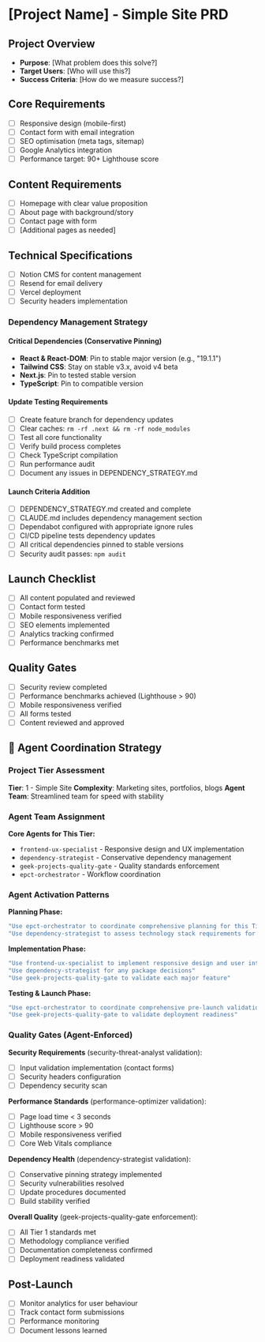 # [Project Name] - Simple Site PRD

## Project Overview
- **Purpose**: [What problem does this solve?]
- **Target Users**: [Who will use this?]
- **Success Criteria**: [How do we measure success?]

## Core Requirements
- [ ] Responsive design (mobile-first)
- [ ] Contact form with email integration
- [ ] SEO optimisation (meta tags, sitemap)
- [ ] Google Analytics integration
- [ ] Performance target: 90+ Lighthouse score

## Content Requirements
- [ ] Homepage with clear value proposition
- [ ] About page with background/story
- [ ] Contact page with form
- [ ] [Additional pages as needed]

## Technical Specifications
- [ ] Notion CMS for content management
- [ ] Resend for email delivery
- [ ] Vercel deployment
- [ ] Security headers implementation

### Dependency Management Strategy

#### Critical Dependencies (Conservative Pinning)
- **React & React-DOM**: Pin to stable major version (e.g., "19.1.1")
- **Tailwind CSS**: Stay on stable v3.x, avoid v4 beta
- **Next.js**: Pin to tested stable version
- **TypeScript**: Pin to compatible version

#### Update Testing Requirements
- [ ] Create feature branch for dependency updates
- [ ] Clear caches: `rm -rf .next && rm -rf node_modules`
- [ ] Test all core functionality
- [ ] Verify build process completes
- [ ] Check TypeScript compilation
- [ ] Run performance audit
- [ ] Document any issues in DEPENDENCY_STRATEGY.md

#### Launch Criteria Addition
- [ ] DEPENDENCY_STRATEGY.md created and complete
- [ ] CLAUDE.md includes dependency management section
- [ ] Dependabot configured with appropriate ignore rules
- [ ] CI/CD pipeline tests dependency updates
- [ ] All critical dependencies pinned to stable versions
- [ ] Security audit passes: `npm audit`

## Launch Checklist
- [ ] All content populated and reviewed
- [ ] Contact form tested
- [ ] Mobile responsiveness verified
- [ ] SEO elements implemented
- [ ] Analytics tracking confirmed
- [ ] Performance benchmarks met

## Quality Gates
- [ ] Security review completed
- [ ] Performance benchmarks achieved (Lighthouse > 90)
- [ ] Mobile responsiveness verified
- [ ] All forms tested
- [ ] Content reviewed and approved

## 🤖 Agent Coordination Strategy

### Project Tier Assessment
**Tier**: 1 - Simple Site
**Complexity**: Marketing sites, portfolios, blogs
**Agent Team**: Streamlined team for speed with stability

### Agent Team Assignment

**Core Agents for This Tier:**
- `frontend-ux-specialist` - Responsive design and UX implementation
- `dependency-strategist` - Conservative dependency management
- `geek-projects-quality-gate` - Quality standards enforcement
- `epct-orchestrator` - Workflow coordination

### Agent Activation Patterns

**Planning Phase:**
```bash
"Use epct-orchestrator to coordinate comprehensive planning for this Tier 1 project"
"Use dependency-strategist to assess technology stack requirements for simple site"
```

**Implementation Phase:**
```bash
"Use frontend-ux-specialist to implement responsive design and user interface"
"Use dependency-strategist for any package decisions"
"Use geek-projects-quality-gate to validate each major feature"
```

**Testing & Launch Phase:**
```bash
"Use epct-orchestrator to coordinate comprehensive pre-launch validation"
"Use geek-projects-quality-gate to validate deployment readiness"
```

### Quality Gates (Agent-Enforced)

**Security Requirements** (security-threat-analyst validation):
- [ ] Input validation implementation (contact forms)
- [ ] Security headers configuration
- [ ] Dependency security scan

**Performance Standards** (performance-optimizer validation):
- [ ] Page load time < 3 seconds
- [ ] Lighthouse score > 90
- [ ] Mobile responsiveness verified
- [ ] Core Web Vitals compliance

**Dependency Health** (dependency-strategist validation):
- [ ] Conservative pinning strategy implemented
- [ ] Security vulnerabilities resolved
- [ ] Update procedures documented
- [ ] Build stability verified

**Overall Quality** (geek-projects-quality-gate enforcement):
- [ ] All Tier 1 standards met
- [ ] Methodology compliance verified
- [ ] Documentation completeness confirmed
- [ ] Deployment readiness validated

## Post-Launch
- [ ] Monitor analytics for user behaviour
- [ ] Track contact form submissions
- [ ] Performance monitoring
- [ ] Document lessons learned
